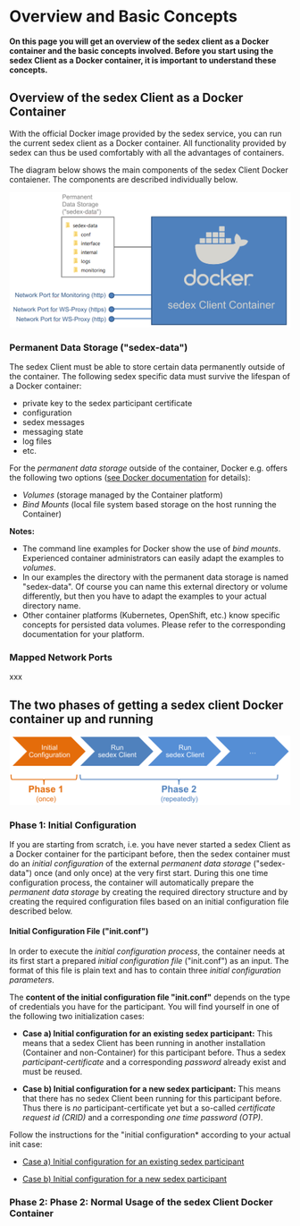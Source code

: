 # Overview and Basic Concepts

**On this page you will get an overview of the sedex client as a Docker container and the basic concepts involved.
Before you start using the sedex Client as a Docker container, it is important to understand these concepts.**



## Overview of the sedex Client as a Docker Container

With the official Docker image provided by the sedex service, you can run the current sedex client as a Docker container. All functionality provided by sedex can thus be used comfortably with all the advantages of containers.

The diagram below shows the main components of the sedex Client Docker contaiener. The components are described individually below.

![Overview of the sedex Client as a Docker Container](/assets/v6/sedex-client-container-volume-overview-1.png)


<a name="Permanent_Data_Storage"></a>
### Permanent Data Storage ("sedex-data")

The sedex Client must be able to store certain data permanently outside of the container.
The following sedex specific data must survive the lifespan of a Docker container:

- private key to the sedex participant certificate
- configuration
- sedex messages
- messaging state
- log files
- etc.


For the *permanent data storage* outside of the container, Docker e.g. offers the following two options ([see Docker documentation](https://docs.docker.com/storage/) for details):

- *Volumes* (storage managed by the Container platform)
- *Bind Mounts* (local file system based storage on the host running the Container)


**Notes:**

 - The command line examples for Docker show the use of *bind mounts*. Experienced container administrators can easily adapt the examples to *volumes*.
 - In our examples the directory with the permanent data storage is named "sedex-data". Of course you can name this external directory or volume differently, but then you have to adapt the examples to your actual directory name. 
 - Other container platforms (Kubernetes, OpenShift, etc.) know specific concepts for persisted data volumes. Please refer to the corresponding documentation for your platform.


<a name="Mapped_Network_Ports"></a>
### Mapped Network Ports

xxx


## The two phases of getting a sedex client Docker container up and running


![The two phases of getting a sedex client Docker container up and running](/assets/v6/phase-1-and-phase-2.png)


<a name="Phase_1_Initial_Configuration"></a>
### Phase 1: Initial Configuration

If you are starting from scratch, i.e. you have never started a sedex Client as a Docker container for the participant before, then the sedex container must do an *initial configuration* of the external *permanent data storage* ("sedex-data") once (and only once) at the very first start.
During this one time configuration process, the container will automatically prepare the *permanent data storage* by creating the required directory structure and by creating the required configuration files based on an initial configuration file described below.


<a name="Initial_Configuration_File"></a>
#### Initial Configuration File ("init.conf")

In order to execute the *initial configuration process*, the container needs at its first start a prepared *initial configuration file* ("init.conf") as an input.
The format of this file is plain text and has to contain three *initial configuration parameters*.


The **content of the initial configuration file "init.conf"** depends on the type of credentials you have for the participant. You will find yourself in one of the following two initialization cases:

   - **Case a) Initial configuration for an existing sedex participant:**
  This means that a sedex Client has been running in another installation (Container and non-Container) for this participant before. Thus a sedex *participant-certificate* and a corresponding *password* already exist and must be reused.

   - **Case b) Initial configuration for a new sedex participant:**
  This means that there has no sedex Client been running for this participant before. Thus there is *no* participant-certificate yet but a so-called *certificate request id (CRID)* and a corresponding *one time password (OTP)*.

Follow the instructions for the "initial configuration* according to your actual init case:

   - [Case a) Initial configuration for an existing sedex participant](initial-configuration/initial_configuration_with_certificate.md)

   - [Case b) Initial configuration for a new sedex participant](initial-configuration/initial_configuration_with_crid_and_otp.md)


<a name="Phase_2_Normal_Usage"></a>
### Phase 2: Phase 2: Normal Usage of the sedex Client Docker Container

